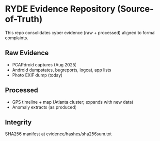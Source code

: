 # RYDE Evidence Repository (Source-of-Truth)

This repo consolidates cyber evidence (raw + processed) aligned to formal complaints.

## Raw Evidence
- PCAPdroid captures (Aug 2025)
- Android dumpstates, bugreports, logcat, app lists
- Photo EXIF dump (today)

## Processed
- GPS timeline + map (Atlanta cluster; expands with new data)
- Anomaly extracts (as produced)

## Integrity
SHA256 manifest at evidence/hashes/sha256sum.txt
